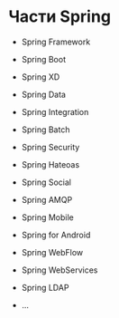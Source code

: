 # Части Spring

- Spring Framework

- Spring Boot

- Spring XD

- Spring Data

- Spring Integration

- Spring Batch

- Spring Security

- Spring Hateoas

- Spring Social

- Spring AMQP

- Spring Mobile

- Spring for Android

- Spring WebFlow

- Spring WebServices

- Spring LDAP

- ...
